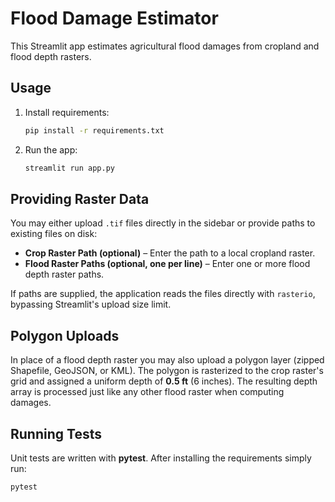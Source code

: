 # Flood Damage Estimator

This Streamlit app estimates agricultural flood damages from cropland and flood depth rasters.

## Usage

1. Install requirements:
   ```bash
   pip install -r requirements.txt
   ```
2. Run the app:
   ```bash
   streamlit run app.py
   ```

## Providing Raster Data

You may either upload `.tif` files directly in the sidebar or provide paths to existing files on disk:

- **Crop Raster Path (optional)** – Enter the path to a local cropland raster.
- **Flood Raster Paths (optional, one per line)** – Enter one or more flood depth raster paths.

If paths are supplied, the application reads the files directly with `rasterio`, bypassing Streamlit's upload size limit.

## Polygon Uploads

In place of a flood depth raster you may also upload a polygon layer (zipped Shapefile, GeoJSON, or KML). The polygon is rasterized to the crop raster's grid and assigned a uniform depth of **0.5&nbsp;ft** (6&nbsp;inches). The resulting depth array is processed just like any other flood raster when computing damages.

## Running Tests

Unit tests are written with **pytest**. After installing the requirements simply run:

```bash
pytest
```

